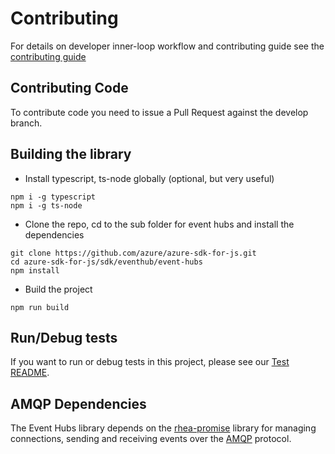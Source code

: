 # Contributing

For details on developer inner-loop workflow and contributing guide see the [contributing guide](https://github.com/Azure/azure-sdk-for-js/blob/master/CONTRIBUTING.md)

## Contributing Code
To contribute code you need to issue a Pull Request against the develop branch. 




## Building the library
- Install typescript, ts-node globally (optional, but very useful)
```
npm i -g typescript
npm i -g ts-node
```
- Clone the repo, cd to the sub folder for event hubs and install the dependencies
```
git clone https://github.com/azure/azure-sdk-for-js.git
cd azure-sdk-for-js/sdk/eventhub/event-hubs
npm install
```
- Build the project
```
npm run build
```

## Run/Debug tests

If you want to run or debug tests in this project, please see our [Test README](https://github.com/Azure/azure-sdk-for-js/blob/master/sdk/eventhub/testhub/README.md).

## AMQP Dependencies ##
The Event Hubs library depends on the [rhea-promise](https://github.com/amqp/rhea-promise) library for managing connections, sending and receiving events over the [AMQP](http://docs.oasis-open.org/amqp/core/v1.0/os/amqp-core-complete-v1.0-os.pdf) protocol.
